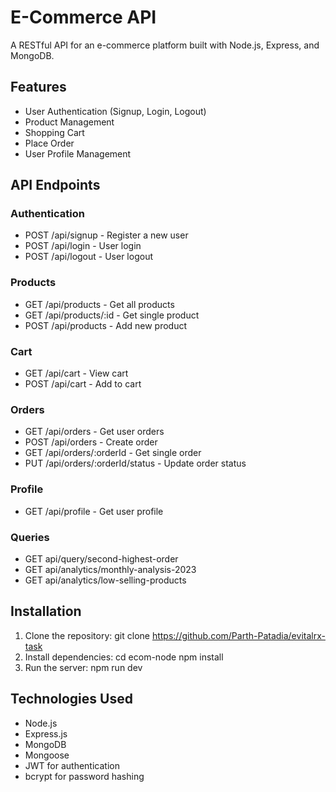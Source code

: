 # E-Commerce API

A RESTful API for an e-commerce platform built with Node.js, Express, and MongoDB.

## Features

- User Authentication (Signup, Login, Logout)
- Product Management
- Shopping Cart
- Place Order
- User Profile Management

## API Endpoints

### Authentication
- POST /api/signup - Register a new user
- POST /api/login - User login
- POST /api/logout - User logout

### Products
- GET /api/products - Get all products
- GET /api/products/:id - Get single product
- POST /api/products - Add new product

### Cart
- GET /api/cart - View cart
- POST /api/cart - Add to cart

### Orders
- GET /api/orders - Get user orders
- POST /api/orders - Create order
- GET /api/orders/:orderId - Get single order
- PUT /api/orders/:orderId/status - Update order status

### Profile
- GET /api/profile - Get user profile

### Queries
- GET api/query/second-highest-order
- GET api/analytics/monthly-analysis-2023
- GET api/analytics/low-selling-products

## Installation

1. Clone the repository: git clone https://github.com/Parth-Patadia/evitalrx-task
2. Install dependencies:
   cd ecom-node
   npm install
3. Run the server: npm run dev

## Technologies Used

- Node.js
- Express.js
- MongoDB
- Mongoose
- JWT for authentication
- bcrypt for password hashing
